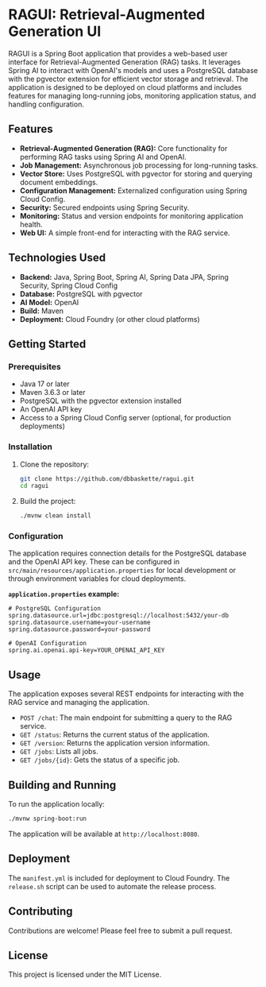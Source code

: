 # RAGUI: Retrieval-Augmented Generation UI

RAGUI is a Spring Boot application that provides a web-based user interface for Retrieval-Augmented Generation (RAG) tasks. It leverages Spring AI to interact with OpenAI's models and uses a PostgreSQL database with the pgvector extension for efficient vector storage and retrieval. The application is designed to be deployed on cloud platforms and includes features for managing long-running jobs, monitoring application status, and handling configuration.

## Features

*   **Retrieval-Augmented Generation (RAG):** Core functionality for performing RAG tasks using Spring AI and OpenAI.
*   **Job Management:** Asynchronous job processing for long-running tasks.
*   **Vector Store:** Uses PostgreSQL with pgvector for storing and querying document embeddings.
*   **Configuration Management:** Externalized configuration using Spring Cloud Config.
*   **Security:** Secured endpoints using Spring Security.
*   **Monitoring:** Status and version endpoints for monitoring application health.
*   **Web UI:** A simple front-end for interacting with the RAG service.

## Technologies Used

*   **Backend:** Java, Spring Boot, Spring AI, Spring Data JPA, Spring Security, Spring Cloud Config
*   **Database:** PostgreSQL with pgvector
*   **AI Model:** OpenAI
*   **Build:** Maven
*   **Deployment:** Cloud Foundry (or other cloud platforms)

## Getting Started

### Prerequisites

*   Java 17 or later
*   Maven 3.6.3 or later
*   PostgreSQL with the pgvector extension installed
*   An OpenAI API key
*   Access to a Spring Cloud Config server (optional, for production deployments)

### Installation

1.  Clone the repository:
    ```bash
    git clone https://github.com/dbbaskette/ragui.git
    cd ragui
    ```
2.  Build the project:
    ```bash
    ./mvnw clean install
    ```

### Configuration

The application requires connection details for the PostgreSQL database and the OpenAI API key. These can be configured in `src/main/resources/application.properties` for local development or through environment variables for cloud deployments.

**`application.properties` example:**
```properties
# PostgreSQL Configuration
spring.datasource.url=jdbc:postgresql://localhost:5432/your-db
spring.datasource.username=your-username
spring.datasource.password=your-password

# OpenAI Configuration
spring.ai.openai.api-key=YOUR_OPENAI_API_KEY
```

## Usage

The application exposes several REST endpoints for interacting with the RAG service and managing the application.

*   `POST /chat`: The main endpoint for submitting a query to the RAG service.
*   `GET /status`: Returns the current status of the application.
*   `GET /version`: Returns the application version information.
*   `GET /jobs`: Lists all jobs.
*   `GET /jobs/{id}`: Gets the status of a specific job.

## Building and Running

To run the application locally:
```bash
./mvnw spring-boot:run
```
The application will be available at `http://localhost:8080`.

## Deployment

The `manifest.yml` is included for deployment to Cloud Foundry. The `release.sh` script can be used to automate the release process.

## Contributing

Contributions are welcome! Please feel free to submit a pull request.

## License

This project is licensed under the MIT License.

